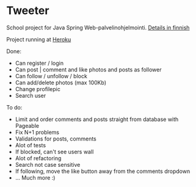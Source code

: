 # Tweeter

School project for Java Spring Web-palvelinohjelmointi.
[Details in finnish](https://web-palvelinohjelmointi-s19.mooc.fi/projekti)

Project running at [Heroku](https://serene-cove-90561.herokuapp.com/)

Done:
- Can register / login
- Can post | comment and like photos and posts as follower
- Can follow / unfollow / block
- Can add/delete photos (max 100Kb)
- Change profilepic
- Search user

To do:
- Limit and order comments and posts straight from database with Pageable
- Fix N+1 problems
- Validations for posts, comments
- Alot of tests
- If blocked, can't see users wall
- Alot of refactoring
- Search not case sensitive
- If following, move the like button away from the comments dropdown
- ... Much more :)
